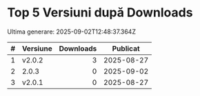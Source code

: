 # Top 5 Versiuni după Downloads

Ultima generare: 2025-09-02T12:48:37.364Z

| # | Versiune | Downloads | Publicat |
| - | - | -: | - |
| 1 | v2.0.2 | 3 | 2025-08-27 |
| 2 | 2.0.3 | 0 | 2025-09-02 |
| 3 | v2.0.1 | 0 | 2025-08-27 |
